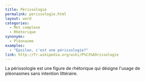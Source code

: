 ```yaml
---
title: Périssologie
permalink: perissologie.html
layout: word
categories:
  - Mot complexe
  - Rhétorique
synonyms:
  - Pléonasme
examples:
  - "Epsilon, c'est une périssologie?"
link: http://fr.wikipedia.org/wiki/P%C3%A9rissologie
---
```


La périssologie est une figure de rhétorique qui désigne l'usage de pléonasmes sans intention littéraire.



